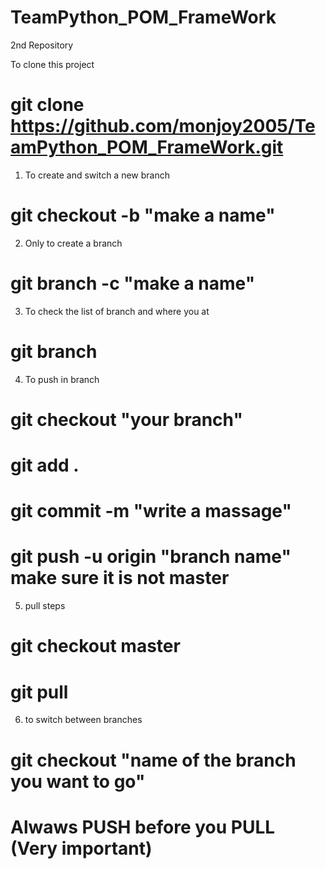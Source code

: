 # TeamPython_POM_FrameWork
2nd Repository


To clone this project
# git clone https://github.com/monjoy2005/TeamPython_POM_FrameWork.git

1. To create and switch a new branch
# git checkout -b "make a name"
  
2. Only to create a branch
# git branch -c "make a name"
  
3. To check the list of branch and where you at
# git branch
  
4. To push in branch
#	git checkout "your branch"
#	git add .
#	git commit -m "write a massage"
#	git push -u origin "branch name"    make sure it is not master
  
5. pull steps
# git checkout master
# git pull
  
6. to switch between branches
# git checkout "name of the branch you want to go"


# Alwaws PUSH before you PULL (Very important)
